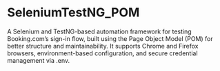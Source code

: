 # SeleniumTestNG_POM
A Selenium and TestNG-based automation framework for testing Booking.com’s sign-in flow, built using the Page Object Model (POM) for better structure and maintainability. It supports Chrome and Firefox browsers, environment-based configuration, and secure credential management via .env.
